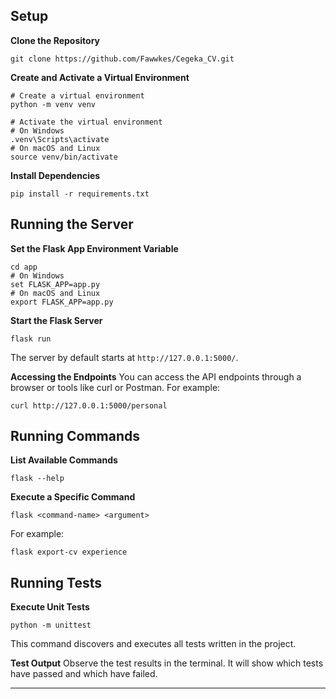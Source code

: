 

## Setup

**Clone the Repository**
```
git clone https://github.com/Fawwkes/Cegeka_CV.git
```

**Create and Activate a Virtual Environment**
```
# Create a virtual environment
python -m venv venv

# Activate the virtual environment
# On Windows
.venv\Scripts\activate
# On macOS and Linux
source venv/bin/activate
```

**Install Dependencies**
```
pip install -r requirements.txt
```

## Running the Server

**Set the Flask App Environment Variable**
```
cd app
# On Windows
set FLASK_APP=app.py
# On macOS and Linux
export FLASK_APP=app.py
```

**Start the Flask Server**
```
flask run
```
The server by default starts at `http://127.0.0.1:5000/`.

**Accessing the Endpoints**
You can access the API endpoints through a browser or tools like curl or Postman. For example:
```
curl http://127.0.0.1:5000/personal
```

## Running Commands

**List Available Commands**
```
flask --help
```

**Execute a Specific Command**
```
flask <command-name> <argument>
```
For example:
```
flask export-cv experience
```

## Running Tests

**Execute Unit Tests**
```
python -m unittest
```
This command discovers and executes all tests written in the project.

**Test Output**
Observe the test results in the terminal. It will show which tests have passed and which have failed.

---

